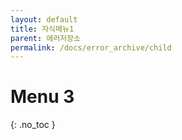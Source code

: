 ```yaml
---
layout: default
title: 자식메뉴1
parent: 에러저장소
permalink: /docs/error_archive/child
---
```


# Menu 3
{: .no_toc }

